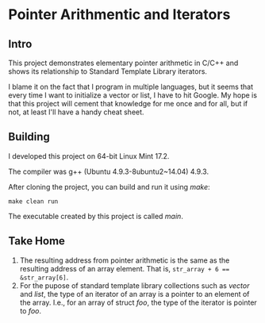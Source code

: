 # Pointer Arithmentic and Iterators

## Intro

This project demonstrates elementary pointer arithmetic in C/C++ and shows its relationship
to Standard Template Library iterators.

I blame it on the fact that I program in multiple languages, but it seems that every time 
I want to initialize a vector or list, I have to hit Google.  My hope is that this project 
will cement that knowledge for me once and for all, but if not, at least I'll have a handy
cheat sheet.

## Building

I developed this project on 64-bit Linux Mint 17.2.

The compiler was g++ (Ubuntu 4.9.3-8ubuntu2~14.04) 4.9.3.

After cloning the project, you can build and run it using *make*:

```
make clean run 
```

The executable created by this project is called *main*.

## Take Home

1. The resulting address from pointer arithmetic is the same as the resulting
address of an array element.  That is, ```str_array + 6 == &str_array[6]```.
2. For the pupose of standard template library collections such as *vector*
and *list*, the type of an iterator of an array
is a pointer to an element of the array.  I.e., for an array of struct *foo*, 
the type of the iterator is pointer to *foo*.
